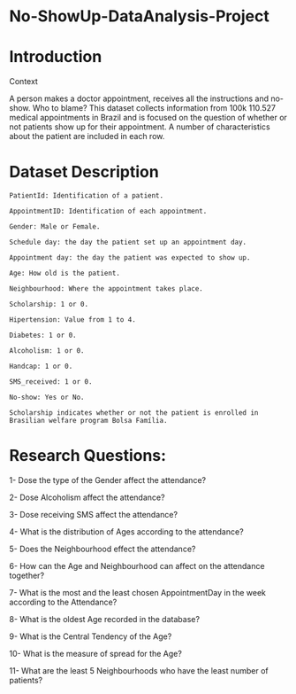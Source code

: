 # No-ShowUp-DataAnalysis-Project

# Introduction
Context

A person makes a doctor appointment, receives all the instructions and no-show. Who to blame? This dataset collects information from 100k 110.527 medical appointments in Brazil and is focused on the question of whether or not patients show up for their appointment. A number of characteristics about the patient are included in each row.
# Dataset Description

    PatientId: Identification of a patient.

    AppointmentID: Identification of each appointment.

    Gender: Male or Female.

    Schedule day: the day the patient set up an appointment day.

    Appointment day: the day the patient was expected to show up.

    Age: How old is the patient.

    Neighbourhood: Where the appointment takes place.

    Scholarship: 1 or 0.

    Hipertension: Value from 1 to 4.

    Diabetes: 1 or 0.

    Alcoholism: 1 or 0.

    Handcap: 1 or 0.

    SMS_received: 1 or 0.

    No-show: Yes or No.

    Scholarship indicates whether or not the patient is enrolled in Brasilian welfare program Bolsa Família.

# Research Questions:

 1-    Dose the type of the Gender affect the attendance?
 
 2-    Dose Alcoholism affect the attendance?
 
 3-    Dose receiving SMS affect the attendance?
 
 4-    What is the distribution of Ages according to the attendance?
 
 5-    Does the Neighbourhood effect the attendance?
 
 6-    How can the Age and Neighbourhood can affect on the attendance together?
 
 7-    What is the most and the least chosen AppointmentDay in the week according to the Attendance?
 
 8-    What is the oldest Age recorded in the database?
 
 9-    What is the Central Tendency of the Age?
 
 10-   What is the measure of spread for the Age?
 
 11-   What are the least 5 Neighbourhoods who have the least number of patients?
